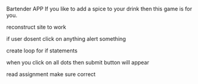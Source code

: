 Bartender APP
If you like to add a spice to your drink then this game is for you.

reconstruct site to work 

if user dosent click on anything alert something

create loop for if statements

when you click on all dots then submit button will appear

read assignment make sure correct